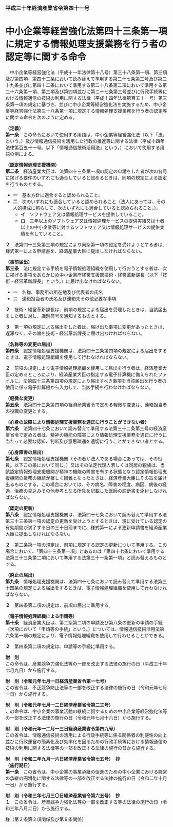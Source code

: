 ### 平成三十年経済産業省令第四十一号  
# 中小企業等経営強化法第四十三条第一項に規定する情報処理支援業務を行う者の認定等に関する命令  
　中小企業等経営強化法（平成十一年法律第十八号）第三十八条第一項、第三項及び第四項、第四十二条において読み替えて準用する第二十七条第三号及び第二十九条並びに第四十二条において準用する第二十八条第二項において準用する第二十六条第一項、第三項及び第四項並びに第二十七条第三号並びに行政手続等における情報通信の技術の利用に関する法律（平成十四年法律第百五十一号）第三条第一項の規定に基づき、並びに中小企業等経営強化法を実施するため、中小企業等経営強化法第三十八条第一項に規定する情報処理支援業務を行う者の認定等に関する命令を次のように定める。  
  
**（定義）**  
**第一条**　この命令において使用する用語は、中小企業等経営強化法（以下「法」という。）及び情報通信技術を活用した行政の推進等に関する法律（平成十四年法律第百五十一号。以下「情報通信技術活用法」という。）において使用する用語の例による。  
  
**（認定情報処理支援機関）**  
**第二条**　経済産業大臣は、法第四十三条第一項の認定の申請をした者が次の各号に掲げる要件のいずれにも適合していると認めるときは、同項の規定による認定を行うものとする。  
* **一**　基本方針に適合すると認められること。  
* **二**　次のいずれにも適合していると認められること（法人にあっては、その人的構成に照らして、次のいずれにも適合していると認められること。）。  
	* **イ**　ソフトウェア又は情報処理サービスを提供していること。  
	* **ロ**　三年以上のソフトウェア又は情報処理サービスの提供実績又は十者以上の中小企業等に対するソフトウェア又は情報処理サービスの提供実績を有していること。  
  
**２**　法第四十三条第三項の規定により同条第一項の認定を受けようとする者は、様式第一による申請書を、経済産業大臣に提出しなければならない。  
  
**（事前届出）**  
**第三条**　法に規定する手続を電子情報処理組織を使用して行おうとする者は、次に掲げる事項をあらかじめ中小企業庁経営支援部技術・経営革新課長（以下「技術・経営革新課長」という。）に届け出なければならない。  
* **一**　名称、事務所の所在地及び代表者の氏名  
* **二**　連絡担当者の氏名及び連絡先その他必要な事項  
  
**２**　技術・経営革新課長は、前項の規定による届出を受理したときは、当該届出をした者に対し、識別符号を通知するものとする。  
  
**３**　第一項の規定による届出をした者は、届け出た事項に変更があったときは、遅滞なく、その旨を技術・経営革新課長に届け出なければならない。  
  
**（名称等の変更の届出）**  
**第四条**　認定情報処理支援機関は、法第四十三条第四項の規定による届出をするときは、電子情報処理組織を使用して行わなければならない。  
  
**２**　前項の規定により電子情報処理組織を使用して届出を行う者は、経済産業大臣の定めるところにより、経済産業大臣の指定する電子計算機に備えられたファイルに、法第四十三条第四項の規定により届出すべき事項を当該届出を行う者の使用に係る電子計算機から入力して、当該手続を行わなければならない。  
  
**（軽微な変更）**  
**第五条**　法第四十三条第四項の経済産業省令で定める軽微な変更は、連絡担当者の役職の変更とする。  
  
**（心身の故障により情報処理支援業務を適正に行うことができない者）**  
**第六条**　法第四十七条において読み替えて準用する法第三十二条第三号の経済産業省令で定める者は、精神の機能の障害により情報処理支援業務を適正に行うに当たって必要な認知、判断及び意思疎通を適切に行うことができない者とする。  
  
**（心身障害の届出）**  
**第七条**　認定情報処理支援機関（その者が法人である場合にあっては、その役員。以下この条において同じ。）又はその法定代理人若しくは同居の親族は、当該認定情報処理支援機関が精神の機能の障害を有する状態となり認定情報処理支援機関の業務の継続が著しく困難となったときは、経済産業大臣にその旨を届け出るものとする。この場合においては、その病名、障害の程度、病因、病後の経過、治癒の見込みその他参考となる所見を記載した医師の診断書を添付しなければならない。  
  
**（認定の更新）**  
**第八条**　認定情報処理支援機関は、法第四十七条において読み替えて準用する法第三十三条第一項の認定の更新を受けようとするときは、現に受けている認定の有効期間が満了する日の三十日前までに、様式第一による更新申請書を経済産業大臣に提出しなければならない。  
  
**２**　第二条第一項の規定は、前項に規定する認定の更新について準用する。この場合において、「第四十三条第一項」とあるのは「第四十七条において準用する法第三十三条第二項において準用する法第三十一条第一項」と読み替えるものとする。  
  
**（廃止の届出）**  
**第九条**　情報処理支援機関は、法第四十七条において読み替えて準用する法第三十四条の規定による届出をするときは、電子情報処理組織を使用して行わなければならない。  
  
**２**　第四条第二項の規定は、前項の届出に準用する。  
  
**（電子情報処理組織による申請等）**  
**第十条**　経済産業大臣は、第二条第二項の申請及び第八条の更新の申請の手続（次項において「申請等の手続」という。）については、情報通信技術活用法第六条第一項の規定により、電子情報処理組織を使用して行わせることができる。  
  
**２**　第四条第二項の規定は、申請等の手続に準用する。  
  
**附　則**  
この命令は、産業競争力強化法等の一部を改正する法律の施行の日（平成三十年七月九日）から施行する。  
  
**附　則（令和元年七月一日経済産業省令第一七号）**  
この省令は、不正競争防止法等の一部を改正する法律の施行の日（令和元年七月一日）から施行する。  
  
**附　則（令和元年七月一二日経済産業省令第二三号）**  
この命令は、中小企業の事業活動の継続に資するための中小企業等経営強化法等の一部を改正する法律の施行の日（令和元年七月十六日）から施行する。  
  
**附　則（令和元年一二月一三日経済産業省令第四九号）**  
この省令は、情報通信技術の活用による行政手続等に係る関係者の利便性の向上並びに行政運営の簡素化及び効率化を図るための行政手続等における情報通信の技術の利用に関する法律等の一部を改正する法律の施行の日から施行する。  
  
**附　則（令和二年九月一六日経済産業省令第七五号）　抄**  
**（施行期日）**  
**第一条**　この省令は、中小企業の事業承継の促進のための中小企業における経営の承継の円滑化に関する法律等の一部を改正する法律の施行の日（令和二年十月一日）から施行する。  
  
**附　則（令和三年七月三〇日経済産業省令第六五号）　抄**  
**１**　この省令は、産業競争力強化法等の一部を改正する等の法律の施行の日（令和三年八月二日）から施行する。  
  
様（第２条第２項関係及び第８条関係）  

          
        